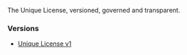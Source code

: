 The Unique License, versioned, governed and transparent.

### Versions
- [Unique License v1](./unique-license/v1.md)